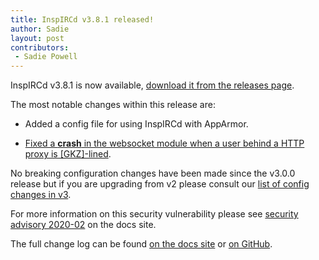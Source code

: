 ```yaml
---
title: InspIRCd v3.8.1 released!
author: Sadie
layout: post
contributors:
 - Sadie Powell
---
```


InspIRCd v3.8.1 is now available, [download it from the releases page](https://github.com/inspircd/inspircd/releases).

The most notable changes within this release are:

- Added a config file for using InspIRCd with AppArmor.

- [Fixed a **crash** in the websocket module when a user behind a HTTP proxy is [GKZ]-lined](https://docs.inspircd.org/security/2020-02).

No breaking configuration changes have been made since the v3.0.0 release but if you are upgrading from v2 please consult our [list of config changes in v3](https://docs.inspircd.org/3/breaking-changes).

<!--more-->

For more information on this security vulnerability please see [security advisory 2020-02](https://docs.inspircd.org/security/2020-02/) on the docs site.

The full change log can be found [on the docs site](https://docs.inspircd.org/3/change-log/#inspircd-381) or [on GitHub](https://github.com/inspircd/inspircd/compare/v3.8.0...v3.8.1).
